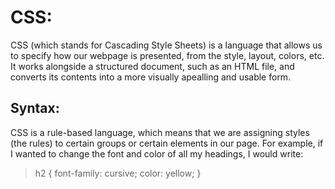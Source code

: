 # CSS:

CSS (which stands for Cascading Style Sheets) is a language that allows us to specify how our webpage is presented, from the style, layout, colors, etc. It works alongside a structured document, such as an HTML file, and converts its contents into a more visually apealling and usable form.

## Syntax:

CSS is a rule-based language, which means that we are assigning styles (the rules) to certain groups or certain elements in our page. For example, if I wanted to change the font and color of all my headings, I would write:

> h2 {
>     font-family: cursive;
>     color: yellow;
> }